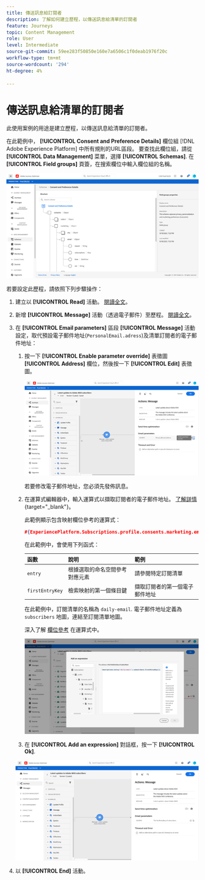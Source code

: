 ```yaml
---
title: 傳送訊息給訂閱者
description: 了解如何建立歷程，以傳送訊息給清單的訂閱者
feature: Journeys
topic: Content Management
role: User
level: Intermediate
source-git-commit: 59ee283f50850e160e7a6506c1f0deab1976f20c
workflow-type: tm+mt
source-wordcount: '294'
ht-degree: 4%

---
```


# 傳送訊息給清單的訂閱者

此使用案例的用途是建立歷程，以傳送訊息給清單的訂閱者。

在此範例中， **[!UICONTROL Consent and Preference Details]** 欄位組 [!DNL Adobe Experience Platform] 中所有規則的URL區段。 要查找此欄位組，請從 **[!UICONTROL Data Management]** 菜單，選擇 **[!UICONTROL Schemas]**. 在 **[!UICONTROL Field groups]** 頁簽，在搜索欄位中輸入欄位組的名稱。

![此欄位群組包含訂閱元素](../assets/consent-and-preference-details-field-group.png)

若要設定此歷程，請依照下列步驟操作：

1. 建立以 **[!UICONTROL Read]** 活動。 [閱讀全文](journey-gs.md)。
1. 新增 **[!UICONTROL Message]** 活動（透過電子郵件）至歷程。 [閱讀全文](journeys-message.md)。
1. 在 **[!UICONTROL Email parameters]** 區段 **[!UICONTROL Message]** 活動設定，取代預設電子郵件地址(`PersonalEmail.adress`)及清單訂閱者的電子郵件地址：

   1. 按一下 **[!UICONTROL Enable parameter override]** 表徵圖 **[!UICONTROL Address]** 欄位，然後按一下 **[!UICONTROL Edit]** 表徵圖。

      ![](../assets/message-to-subscribers-uc-1.png)

      若要修改電子郵件地址，您必須先發佈訊息。

   1. 在運算式編輯器中，輸入運算式以擷取訂閱者的電子郵件地址。 [了解詳情](https://experienceleague.adobe.com/docs/journeys/using/building-advanced-conditions-journeys/expressionadvanced.html?lang=zh-Hant){target=&quot;_blank&quot;}。

      此範例顯示包含映射欄位參考的運算式：

      ```json
      #{ExperiencePlatform.Subscriptions.profile.consents.marketing.email.subscriptions.entry('daily-email').subscribers.firstEntryKey()}
      ```

      在此範例中，會使用下列函式：

      | 函數 | 說明 | 範例 |
      | --- | --- | --- |
      | `entry` | 根據選取的命名空間參考對應元素 | 請參閱特定訂閱清單 |
      | `firstEntryKey` | 檢索映射的第一個條目鍵 | 擷取訂閱者的第一個電子郵件地址 |

      在此範例中，訂閱清單的名稱為 `daily-email`. 電子郵件地址定義為 `subscribers` 地圖，連結至訂閱清單地圖。

      深入了解 [欄位參考](https://experienceleague.adobe.com/docs/journeys/using/building-advanced-conditions-journeys/syntax/field-references.html) 在運算式中。

      ![](../assets/message-to-subscribers-uc-2.png)

   1. 在 **[!UICONTROL Add an expression]** 對話框，按一下 **[!UICONTROL Ok]**.

   ![](../assets/message-to-subscribers-uc-3.png)

1. 以 **[!UICONTROL End]** 活動。




